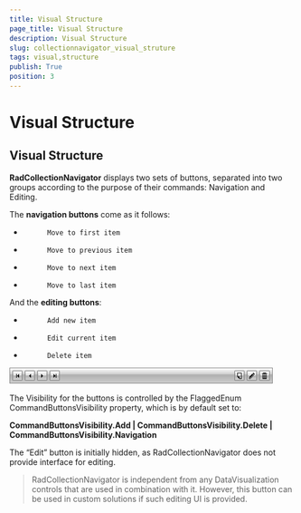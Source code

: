 ```yaml
---
title: Visual Structure
page_title: Visual Structure
description: Visual Structure
slug: collectionnavigator_visual_struture
tags: visual,structure
publish: True
position: 3
---
```


# Visual Structure



## Visual Structure

__RadCollectionNavigator__ displays two sets of buttons, separated into two groups according to the purpose of their commands: Navigation and Editing.
        

The  __navigation buttons__ come as it follows:
        

* 
            Move to first item
          

* 
            Move to previous item
          

* 
            Move to next item
          

* 
            Move to last item
          

And the __editing buttons__:
        

* 
            Add new item
          

* 
            Edit current item
          

* 
            Delete item
          



![collectionnavigator 01](images/collectionnavigator_01.png)

The Visibility for the buttons is controlled by the FlaggedEnum CommandButtonsVisibility property, which is by default set to:

__CommandButtonsVisibility.Add | CommandButtonsVisibility.Delete | CommandButtonsVisibility.Navigation__



The “Edit” button is initially hidden, as RadCollectionNavigator does not provide interface for editing.
        

>RadCollectionNavigator is independent from any DataVisualization controls that are used in combination with it. However, this button can be used in custom solutions if such editing UI is provided.
          
